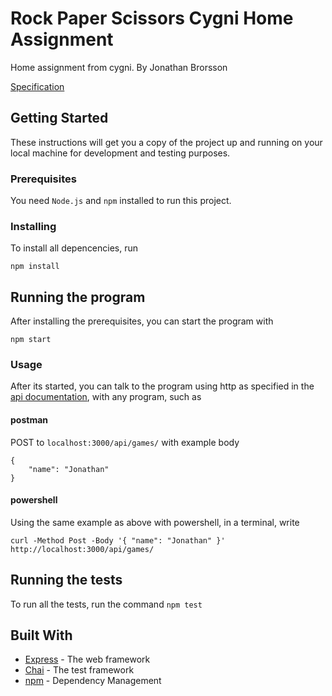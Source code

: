 # Rock Paper Scissors Cygni Home Assignment

Home assignment from cygni. By Jonathan Brorsson

[Specification](/docs/specifications.pdf)


## Getting Started

These instructions will get you a copy of the project up and running on your local machine for development and testing purposes.

### Prerequisites

You need ```Node.js``` and ```npm``` installed to run this project.

### Installing

To install all depencencies, run

```
npm install
```

## Running the program
After installing the prerequisites, you can start the program with
```
npm start
```

### Usage
After its started, you can talk to the program using http as specified in the [api documentation](/docs/api.md), with any program, such as
#### postman
POST to ```localhost:3000/api/games/``` with example body
``` 
{
	"name": "Jonathan"
}
```

#### powershell
Using the same example as above with powershell, in a terminal, write
```
curl -Method Post -Body '{ "name": "Jonathan" }' http://localhost:3000/api/games/
```

## Running the tests

To run all the tests, run the command `npm test`

## Built With

* [Express](https://expressjs.com/) - The web framework
* [Chai](https://www.chaijs.com/) - The test framework
* [npm](https://www.npmjs.com/) - Dependency Management

